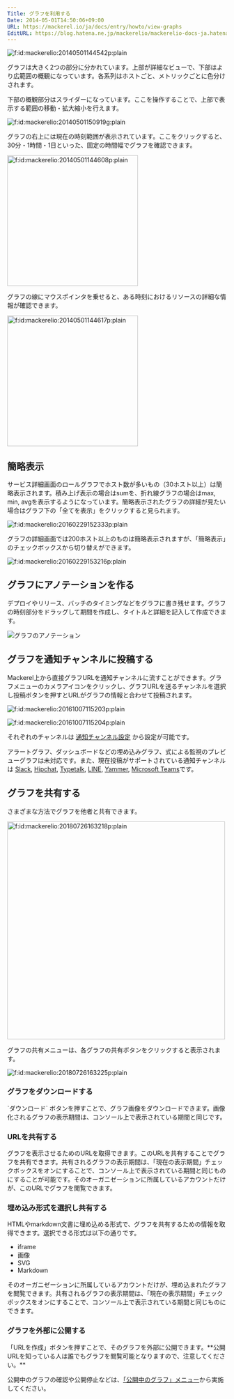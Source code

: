 ```yaml
---
Title: グラフを利用する
Date: 2014-05-01T14:50:06+09:00
URL: https://mackerel.io/ja/docs/entry/howto/view-graphs
EditURL: https://blog.hatena.ne.jp/mackerelio/mackerelio-docs-ja.hatenablog.mackerel.io/atom/entry/12921228815723052554
---
```


<p><span itemscope itemtype="http://schema.org/Photograph"><img src="https://cdn-ak.f.st-hatena.com/images/fotolife/m/mackerelio/20140501/20140501144542.png" alt="f:id:mackerelio:20140501144542p:plain" title="f:id:mackerelio:20140501144542p:plain" class="hatena-fotolife" itemprop="image"></span></p>

グラフは大きく2つの部分に分かれています。上部が詳細なビューで、下部はより広範囲の概観になっています。各系列はホストごと、メトリックごとに色分けされます。

下部の概観部分はスライダーになっています。ここを操作することで、上部で表示する範囲の移動・拡大縮小を行えます。

<p><span itemscope itemtype="http://schema.org/Photograph"><img src="https://cdn-ak.f.st-hatena.com/images/fotolife/m/mackerelio/20140501/20140501150919.gif" alt="f:id:mackerelio:20140501150919g:plain" title="f:id:mackerelio:20140501150919g:plain" class="hatena-fotolife" itemprop="image"></span></p>

グラフの右上には現在の時刻範囲が表示されています。ここをクリックすると、30分・1時間・1日といった、固定の時間幅でグラフを確認できます。

<p><span itemscope itemtype="http://schema.org/Photograph"><img src="https://cdn-ak.f.st-hatena.com/images/fotolife/a/andyyk/20161205/20161205165430.png" alt="f:id:mackerelio:20140501144608p:plain" title="f:id:mackerelio:20140501144608p:plain" class="hatena-fotolife" itemprop="image" width="300"></span></p>

グラフの線にマウスポインタを乗せると、ある時刻におけるリソースの詳細な情報が確認できます。

<p><span itemscope itemtype="http://schema.org/Photograph"><img src="https://cdn-ak.f.st-hatena.com/images/fotolife/m/mackerelio/20140501/20140501144617.png" alt="f:id:mackerelio:20140501144617p:plain" title="f:id:mackerelio:20140501144617p:plain" class="hatena-fotolife" itemprop="image" width="300"></span></p>

<h2 id="simplify">簡略表示</h2>

サービス詳細画面のロールグラフでホスト数が多いもの（30ホスト以上）は簡略表示されます。積み上げ表示の場合はsumを、折れ線グラフの場合はmax, min, avgを表示するようになっています。簡略表示されたグラフの詳細が見たい場合はグラフ下の「全てを表示」をクリックすると見られます。

<p><span itemscope itemtype="http://schema.org/Photograph"><img src="https://cdn-ak.f.st-hatena.com/images/fotolife/m/mackerelio/20160229/20160229152333.png" alt="f:id:mackerelio:20160229152333p:plain" title="f:id:mackerelio:20160229152333p:plain" class="hatena-fotolife" itemprop="image"></span></p>

グラフの詳細画面では200ホスト以上のものは簡略表示されますが、「簡略表示」のチェックボックスから切り替えができます。

<p><span itemscope itemtype="http://schema.org/Photograph"><img src="https://cdn-ak.f.st-hatena.com/images/fotolife/m/mackerelio/20160229/20160229153216.png" alt="f:id:mackerelio:20160229153216p:plain" title="f:id:mackerelio:20160229153216p:plain" class="hatena-fotolife" itemprop="image"></span></p>

<h2 id="graph-annotations">グラフにアノテーションを作る</h2>
デプロイやリリース、バッチのタイミングなどをグラフに書き残せます。グラフの時刻部分をドラッグして期間を作成し、タイトルと詳細を記入して作成できます。

![グラフのアノテーション](https://cdn-ak.f.st-hatena.com/images/fotolife/m/mackerelio/20170124/20170124180330.png)

<h2 id="post-to-channel">グラフを通知チャンネルに投稿する</h2>
Mackerel上から直接グラフURLを通知チャンネルに流すことができます。グラフメニューのカメラアイコンをクリックし、グラフURLを送るチャンネルを選択し投稿ボタンを押すとURLがグラフの情報と合わせて投稿されます。

<p><span itemscope itemtype="http://schema.org/Photograph"><img src="https://cdn-ak.f.st-hatena.com/images/fotolife/m/mackerelio/20161007/20161007115203.png" alt="f:id:mackerelio:20161007115203p:plain" title="f:id:mackerelio:20161007115203p:plain" class="hatena-fotolife" itemprop="image"></span></p>

<p><span itemscope itemtype="http://schema.org/Photograph"><img src="https://cdn-ak.f.st-hatena.com/images/fotolife/m/mackerelio/20161007/20161007115204.png" alt="f:id:mackerelio:20161007115204p:plain" title="f:id:mackerelio:20161007115204p:plain" class="hatena-fotolife" itemprop="image"></span></p>

それぞれのチャンネルは <a href="https://mackerel.io/my/channels?new" target="_blank">通知チャンネル設定</a> から設定が可能です。

アラートグラフ、ダッシュボードなどの埋め込みグラフ、式による監視のプレビューグラフは未対応です。また、現在投稿がサポートされている通知チャンネルは <a href="https://mackerel.io/ja/docs/entry/howto/alerts/slack" target="_blank">Slack</a>, <a href="https://mackerel.io/ja/docs/entry/howto/alerts/hipchat" target="_blank">Hipchat</a>, <a href="https://mackerel.io/ja/docs/entry/howto/alerts/typetalk" target="_blank">Typetalk</a>, <a href="https://mackerel.io/ja/docs/entry/howto/alerts/line" target="_blank">LINE</a>, <a href="https://mackerel.io/ja/docs/entry/howto/alerts/yammer" target="_blank">Yammer</a>, <a href="https://mackerel.io/ja/docs/entry/howto/alerts/microsoft-teams" target="_blank">Microsoft Teams</a>です。


<h2 id="graph-share">グラフを共有する</h2>

さまざまな方法でグラフを他者と共有できます。

<p><span itemscope itemtype="http://schema.org/Photograph"><img src="https://cdn-ak.f.st-hatena.com/images/fotolife/m/mackerelio/20180726/20180726163218.png" alt="f:id:mackerelio:20180726163218p:plain" title="f:id:mackerelio:20180726163218p:plain" class="hatena-fotolife" itemprop="image" width="500"></span></p>

グラフの共有メニューは、各グラフの共有ボタンをクリックすると表示されます。

<p><span itemscope itemtype="http://schema.org/Photograph"><img src="https://cdn-ak.f.st-hatena.com/images/fotolife/m/mackerelio/20180726/20180726163225.png" alt="f:id:mackerelio:20180726163225p:plain" title="f:id:mackerelio:20180726163225p:plain" class="hatena-fotolife" itemprop="image"></span></p>


<h3 id="download-image">グラフをダウンロードする</h2>
`ダウンロード` ボタンを押すことで、グラフ画像をダウンロードできます。画像化されるグラフの表示期間は、コンソール上で表示されている期間と同じです。

<h3 id="share-url">URLを共有する</h2>
グラフを表示させるためのURLを取得できます。このURLを共有することでグラフを共有できます。共有されるグラフの表示期間は、「現在の表示期間」チェックボックスをオンにすることで、コンソール上で表示されている期間と同じものにすることが可能です。そのオーガニゼーションに所属しているアカウントだけが、このURLでグラフを閲覧できます。

<h3 id="embed-graph">埋め込み形式を選択し共有する</h2>
HTMLやmarkdown文書に埋め込める形式で、グラフを共有するための情報を取得できます。選択できる形式は以下の通りです。

- iframe
- 画像
- SVG
- Markdown

そのオーガニゼーションに所属しているアカウントだけが、埋め込まれたグラフを閲覧できます。共有されるグラフの表示期間は、「現在の表示期間」チェックボックスをオンにすることで、コンソール上で表示されている期間と同じものにできます。

<h3 id="publish-graph">グラフを外部に公開する</h2>
「URLを作成」ボタンを押すことで、そのグラフを外部に公開できます。**公開URLを知っている人は誰でもグラフを閲覧可能となりますので、注意してください。**

公開中のグラフの確認や公開停止などは、[「公開中のグラフ」メニュー](https://mackerel.io/my?tab=sharedGraphs)から実施してください。
